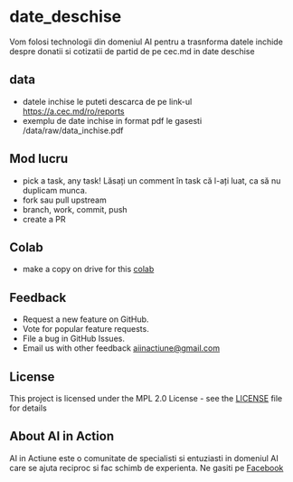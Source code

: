 

# date_deschise

Vom folosi technologii din domeniul AI pentru a trasnforma datele inchide despre donatii si cotizatii de partid de pe cec.md in date deschise

## data 
* datele inchise le puteti descarca de pe link-ul https://a.cec.md/ro/reports
* exemplu de date inchise in format pdf le gasesti /data/raw/data_inchise.pdf


## Mod lucru

* pick a task, any task! Lăsați un comment în task că l-ați luat, ca să nu duplicam munca.
* fork sau pull upstream
* branch, work, commit, push
* create a PR

## Colab
* make a copy on drive for this [colab](https://colab.research.google.com/drive/189DMSIAnOdmxYho-712SOFW4-X3E74C9?usp=sharing)


## Feedback

* Request a new feature on GitHub.
* Vote for popular feature requests.
* File a bug in GitHub Issues.
* Email us with other feedback aiinactiune@gmail.com

## License

This project is licensed under the MPL 2.0 License - see the [LICENSE](LICENSE) file for details

## About AI in Action

AI in Actiune este o comunitate de specialisti si entuziasti in domeniul AI care se ajuta reciproc si fac schimb de experienta.
Ne gasiti pe  [Facebook](https://www.facebook.com/groups/aiinactiune) 


